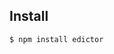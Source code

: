 <div class="flex flex-center width-100">
    <h2>Install</h2>
</div>

```shell
$ npm install edictor
```